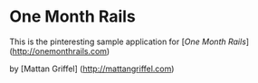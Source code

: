 # One Month Rails 

This is the pinteresting sample application for 
[*One Month Rails*] (http://onemonthrails.com)

by [Mattan Griffel] (http://mattangriffel.com)